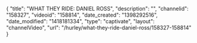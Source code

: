 {
    "title": "WHAT THEY RIDE: DANIEL ROSS",
    "description": "",
    "channelid": "158327",
    "videoid": "158814",
    "date_created": "1398292516",
    "date_modified": "1418181334",
    "type": "captivate",
    "layout": "channelVideo",
    "url": "\/hurley\/what-they-ride-daniel-ross\/158327-158814"
}